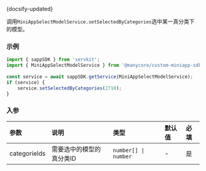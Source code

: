 {docsify-updated}

调用`MiniAppSelectModelService.setSelectedByCategories`选中某一真分类下的模型。

### 示例

``` js
import { sappSDK } from 'servkit';
import { MiniAppSelectModelService } from '@manycore/custom-miniapp-sdk';
 
const service = await sappSDK.getService(MiniAppSelectModelService);
if (service) {
    service.setSelectedByCategories(2710);
}
```

### 入参

| 参数 | 说明 | 类型 | 默认值 | 必填 |
| :-----| :---- | :---- | :----| :---- |
| categorieIds | 需要选中的模型的真分类ID | `number[] \| number` | - | 是 |

